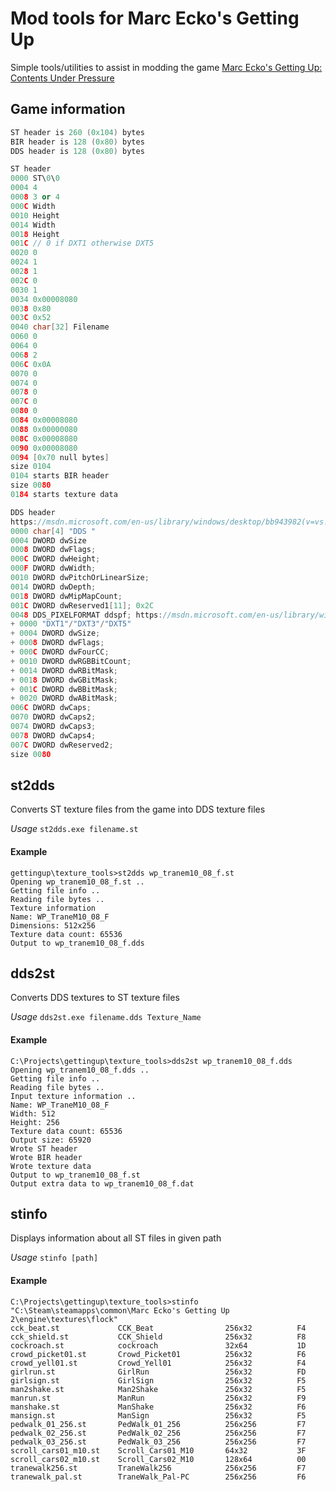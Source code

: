 # Mod tools for Marc Ecko's Getting Up
Simple tools/utilities to assist in modding the game [Marc Ecko's Getting Up: Contents Under Pressure](http://store.steampowered.com/app/260190/)

## Game information
```cpp
ST header is 260 (0x104) bytes
BIR header is 128 (0x80) bytes
DDS header is 128 (0x80) bytes

ST header
0000 ST\0\0
0004 4
0008 3 or 4
000C Width
0010 Height
0014 Width
0018 Height
001C // 0 if DXT1 otherwise DXT5
0020 0
0024 1
0028 1
002C 0
0030 1
0034 0x00008080
0038 0x80
003C 0x52
0040 char[32] Filename
0060 0
0064 0
0068 2
006C 0x0A
0070 0
0074 0
0078 0
007C 0
0080 0
0084 0x00008080
0088 0x00000080
008C 0x00008080
0090 0x00008080
0094 [0x70 null bytes]
size 0104
0104 starts BIR header
size 0080
0184 starts texture data

DDS header
https://msdn.microsoft.com/en-us/library/windows/desktop/bb943982(v=vs.85).aspx
0000 char[4] "DDS "
0004 DWORD dwSize
0008 DWORD dwFlags;
000C DWORD dwHeight;
000F DWORD dwWidth;
0010 DWORD dwPitchOrLinearSize;
0014 DWORD dwDepth;
0018 DWORD dwMipMapCount;
001C DWORD dwReserved1[11]; 0x2C
0048 DDS_PIXELFORMAT ddspf; https://msdn.microsoft.com/en-us/library/windows/desktop/bb943984(v=vs.85).aspx
+ 0000 "DXT1"/"DXT3"/"DXT5"
+ 0004 DWORD dwSize;
+ 0008 DWORD dwFlags;
+ 000C DWORD dwFourCC;
+ 0010 DWORD dwRGBBitCount;
+ 0014 DWORD dwRBitMask;
+ 0018 DWORD dwGBitMask;
+ 001C DWORD dwBBitMask;
+ 0020 DWORD dwABitMask;
006C DWORD dwCaps;
0070 DWORD dwCaps2;
0074 DWORD dwCaps3;
0078 DWORD dwCaps4;
007C DWORD dwReserved2;
size 0080
```

## st2dds
Converts ST texture files from the game into DDS texture files

*Usage* `st2dds.exe filename.st`

#### Example
```
gettingup\texture_tools>st2dds wp_tranem10_08_f.st
Opening wp_tranem10_08_f.st ..
Getting file info ..
Reading file bytes ..
Texture information
Name: WP_TraneM10_08_F
Dimensions: 512x256
Texture data count: 65536
Output to wp_tranem10_08_f.dds
```

## dds2st
Converts DDS textures to ST texture files

*Usage* `dds2st.exe filename.dds Texture_Name`

#### Example
```
C:\Projects\gettingup\texture_tools>dds2st wp_tranem10_08_f.dds
Opening wp_tranem10_08_f.dds ..
Getting file info ..
Reading file bytes ..
Input texture information ..
Name: WP_TraneM10_08_F
Width: 512
Height: 256
Texture data count: 65536
Output size: 65920
Wrote ST header
Wrote BIR header
Wrote texture data
Output to wp_tranem10_08_f.st
Output extra data to wp_tranem10_08_f.dat
```

## stinfo
Displays information about all ST files in given path

*Usage* `stinfo [path]`
#### Example
```
C:\Projects\gettingup\texture_tools>stinfo "C:\Steam\steamapps\common\Marc Ecko's Getting Up 2\engine\textures\flock"
cck_beat.st             CCK_Beat                256x32          F4
cck_shield.st           CCK_Shield              256x32          F8
cockroach.st            cockroach               32x64           1D
crowd_picket01.st       Crowd_Picket01          256x32          F6
crowd_yell01.st         Crowd_Yell01            256x32          F4
girlrun.st              GirlRun                 256x32          FD
girlsign.st             GirlSign                256x32          F5
man2shake.st            Man2Shake               256x32          F5
manrun.st               ManRun                  256x32          F9
manshake.st             ManShake                256x32          F6
mansign.st              ManSign                 256x32          F5
pedwalk_01_256.st       PedWalk_01_256          256x256         F7
pedwalk_02_256.st       PedWalk_02_256          256x256         F7
pedwalk_03_256.st       PedWalk_03_256          256x256         F7
scroll_cars01_m10.st    Scroll_Cars01_M10       64x32           3F
scroll_cars02_m10.st    Scroll_Cars02_M10       128x64          00
tranewalk256.st         TraneWalk256            256x256         F7
tranewalk_pal.st        TraneWalk_Pal-PC        256x256         F6
```